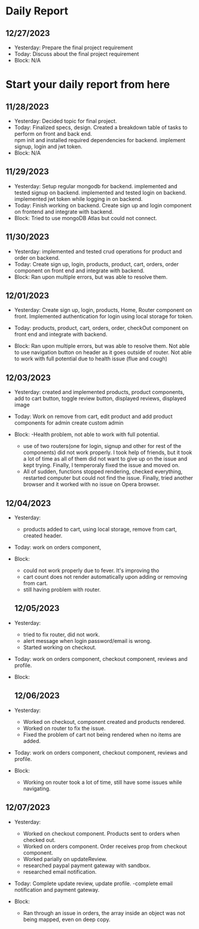 # Daily Report

## 12/27/2023

- Yesterday: Prepare the final project requirement
- Today: Discuss about the final project requirement
- Block: N/A

# Start your daily report from here

## 11/28/2023

- Yesterday:
  Decided topic for final project.
- Today:
  Finalized specs, design.
  Created a breakdown table of tasks to perform on front and back end.  
   npm init and installed required dependencies for backend.
  implement signup, login and jwt token.
- Block: N/A

## 11/29/2023

- Yesterday:
  Setup regular mongodb for backend.
  implemented and tested signup on backend.
  implemented and tested login on backend.
  implemented jwt token while logging in on backend.
- Today:
  Finish working on backend.
  Create sign up and login component on frontend and integrate with backend.
- Block:
  Tried to use mongoDB Atlas but could not connect.

## 11/30/2023

- Yesterday:
  implemented and tested crud operations for product and order on backend.
- Today:
  Create sign up, login, products, product, cart, orders, order component on front end and integrate with backend.
- Block:
  Ran upon multiple errors, but was able to resolve them.

## 12/01/2023

- Yesterday:
  Create sign up, login, products, Home, Router component on front.
  Implemented authentication for login using local storage for token.

- Today:
  products, product, cart, orders, order, checkOut component on front end and integrate with backend.
- Block:
  Ran upon multiple errors, but was able to resolve them.
  Not able to use navigation button on header as it goes outside of router.
  Not able to work with full potential due to health issue (flue and cough)

## 12/03/2023

- Yesterday:
  created and implemented products, product components, add to cart button, toggle review button, displayed reviews, displayed image

- Today:
  Work on remove from cart, edit product and add product components for admin
  create custom admin
- Block:
  -Health problem, not able to work with full potential.
  - use of two routers(one for login, signup and other for rest of the components) did not work properly. I took help of friends, but it took a lot of time as all of them did not want to give up on the issue and kept trying. Finally, I temperoraly fixed the issue and moved on.
  - All of sudden, functions stopped rendering, checked everything, restarted computer but could not find the issue. Finally, tried another browser and it worked with no issue on Opera browser.

## 12/04/2023

- Yesterday:

  - products added to cart, using local storage, remove from cart, created header.

- Today:
  work on orders component,
- Block:

  - could not work properly due to fever. It's improving tho
  - cart count does not render automatically upon adding or removing from cart.
  - still having problem with router.

  ## 12/05/2023

- Yesterday:

  - tried to fix router, did not work.
  - alert message when login password/email is wrong.
  - Started working on checkout.

- Today:
  work on orders component, checkout component, reviews and profile.

- Block:

  ## 12/06/2023

- Yesterday:

  - Worked on checkout, component created and products rendered.
  - Worked on router to fix the issue.
  - Fixed the problem of cart not being rendered when no items are added.

- Today:
  work on orders component, checkout component, reviews and profile.

- Block:
  - Working on router took a lot of time, still have some issues while navigating.

## 12/07/2023

- Yesterday:

  - Worked on checkout component. Products sent to orders when checked out.
  - Worked on orders component. Order receives prop from checkout component.
  - Worked parially on updateReview.
  - researched paypal payment gateway with sandbox.
  - researched email notification.

- Today:
  Complete update review, update profile.
  -complete email notification and payment gateway.

- Block:
  - Ran through an issue in orders, the array inside an object was not being mapped, even on deep copy.
